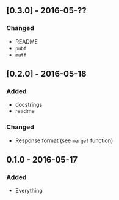 ## [0.3.0] - 2016-05-??
### Changed
- README
- `pubf`
- `mutf`

## [0.2.0] - 2016-05-18
### Added
- docstrings
- readme

### Changed
- Response format (see `merge!` function)

## 0.1.0 - 2016-05-17
### Added
- Everything
